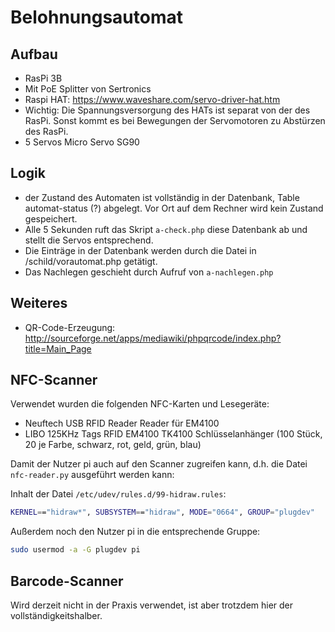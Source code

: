 # Belohnungsautomat

## Aufbau
- RasPi 3B
- Mit PoE Splitter von Sertronics
- Raspi HAT: https://www.waveshare.com/servo-driver-hat.htm
- Wichtig: Die Spannungsversorgung des HATs ist separat von der des RasPi. Sonst kommt es bei Bewegungen der Servomotoren zu Abstürzen des RasPi.
- 5 Servos Micro Servo SG90

## Logik

- der Zustand des Automaten ist vollständig in der Datenbank, Table automat-status (?) abgelegt. Vor Ort auf dem Rechner wird kein Zustand gespeichert.
- Alle 5 Sekunden ruft das Skript `a-check.php` diese Datenbank ab und stellt die Servos entsprechend.
- Die Einträge in der Datenbank werden durch die Datei in /schild/vorautomat.php getätigt.
- Das Nachlegen geschieht durch Aufruf von `a-nachlegen.php`

## Weiteres

- QR-Code-Erzeugung: http://sourceforge.net/apps/mediawiki/phpqrcode/index.php?title=Main_Page

## NFC-Scanner

Verwendet wurden die folgenden NFC-Karten und Lesegeräte:
* Neuftech USB RFID Reader Reader für EM4100
* LIBO 125KHz Tags RFID EM4100 TK4100 Schlüsselanhänger (100 Stück, 20 je Farbe, schwarz, rot, geld, grün, blau)

Damit der Nutzer pi auch auf den Scanner zugreifen kann, d.h. die Datei `nfc-reader.py` ausgeführt werden kann:

Inhalt der Datei `/etc/udev/rules.d/99-hidraw.rules`:
```bash
KERNEL=="hidraw*", SUBSYSTEM=="hidraw", MODE="0664", GROUP="plugdev"
```

Außerdem noch den Nutzer pi in die entsprechende Gruppe:
```bash
sudo usermod -a -G plugdev pi
```

## Barcode-Scanner

Wird derzeit nicht in der Praxis verwendet, ist aber trotzdem hier der vollständigkeitshalber. 

